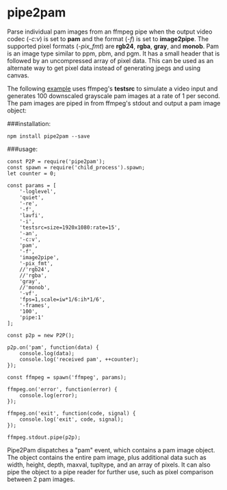 # pipe2pam
Parse individual pam images from an ffmpeg pipe when the output video codec (*-c:v*) is set to **pam** and the format (*-f*) is set to **image2pipe**. The supported pixel formats (*-pix_fmt*) are **rgb24**, **rgba**, **gray**, and **monob**. Pam is an image type similar to ppm, pbm, and pgm. It has a small header that is followed by an uncompressed array of pixel data. This can be used as an alternate way to get pixel data instead of generating jpegs and using canvas.

The following [example](https://github.com/kevinGodell/pipe2pam/blob/master/examples/example.js) uses ffmpeg's **testsrc** to simulate a video input and generates 100 downscaled grayscale pam images at a rate of 1 per second. The pam images are piped in from ffmpeg's stdout and output a pam image object:

###installation:
``` 
npm install pipe2pam --save
```
###usage:
```
const P2P = require('pipe2pam');
const spawn = require('child_process').spawn;
let counter = 0;

const params = [
    '-loglevel',
    'quiet',
    '-re',
    '-f',
    'lavfi',
    '-i',
    'testsrc=size=1920x1080:rate=15',
    '-an',
    '-c:v',
    'pam',
    '-f',
    'image2pipe',
    '-pix_fmt',
    //'rgb24',
    //'rgba',
    'gray',
    //'monob',
    '-vf',
    'fps=1,scale=iw*1/6:ih*1/6',
    '-frames',
    '100',
    'pipe:1'
];

const p2p = new P2P();

p2p.on('pam', function(data) {
    console.log(data);
    console.log('received pam', ++counter);
});

const ffmpeg = spawn('ffmpeg', params);

ffmpeg.on('error', function(error) {
    console.log(error);
});

ffmpeg.on('exit', function(code, signal) {
    console.log('exit', code, signal);
});

ffmpeg.stdout.pipe(p2p);
```

Pipe2Pam dispatches a "pam" event, which contains a pam image object. The object contains the entire pam image, plus additional data such as width, height, depth, maxval, tupltype, and an array of pixels. It can also pipe the object to a pipe reader for further use, such as pixel comparison between 2 pam images.
